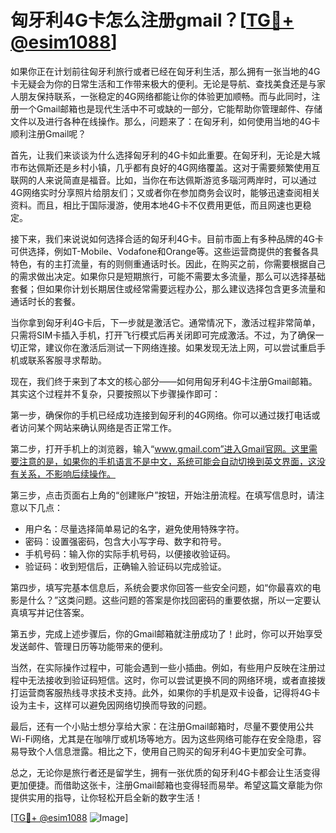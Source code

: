 # 匈牙利4G卡怎么注册gmail？[[TG💪+ @esim1088](https://t.me/s/esim1088)]

如果你正在计划前往匈牙利旅行或者已经在匈牙利生活，那么拥有一张当地的4G卡无疑会为你的日常生活和工作带来极大的便利。无论是导航、查找美食还是与家人朋友保持联系，一张稳定的4G网络都能让你的体验更加顺畅。而与此同时，注册一个Gmail邮箱也是现代生活中不可或缺的一部分，它能帮助你管理邮件、存储文件以及进行各种在线操作。那么，问题来了：在匈牙利，如何使用当地的4G卡顺利注册Gmail呢？

首先，让我们来谈谈为什么选择匈牙利的4G卡如此重要。在匈牙利，无论是大城市布达佩斯还是乡村小镇，几乎都有良好的4G网络覆盖。这对于需要频繁使用互联网的人来说简直是福音。比如，当你在布达佩斯游览多瑙河两岸时，可以通过4G网络实时分享照片给朋友们；又或者你在参加商务会议时，能够迅速查阅相关资料。而且，相比于国际漫游，使用本地4G卡不仅费用更低，而且网速也更稳定。

接下来，我们来说说如何选择合适的匈牙利4G卡。目前市面上有多种品牌的4G卡可供选择，例如T-Mobile、Vodafone和Orange等。这些运营商提供的套餐各具特色，有的主打流量，有的则侧重通话时长。因此，在购买之前，你需要根据自己的需求做出决定。如果你只是短期旅行，可能不需要太多流量，那么可以选择基础套餐；但如果你计划长期居住或经常需要远程办公，那么建议选择包含更多流量和通话时长的套餐。

当你拿到匈牙利4G卡后，下一步就是激活它。通常情况下，激活过程非常简单，只需将SIM卡插入手机，打开飞行模式后再关闭即可完成激活。不过，为了确保一切正常，建议你在激活后测试一下网络连接。如果发现无法上网，可以尝试重启手机或联系客服寻求帮助。

现在，我们终于来到了本文的核心部分——如何用匈牙利4G卡注册Gmail邮箱。其实这个过程并不复杂，只要按照以下步骤操作即可：

第一步，确保你的手机已经成功连接到匈牙利的4G网络。你可以通过拨打电话或者访问某个网站来确认网络是否正常工作。

第二步，打开手机上的浏览器，输入“www.gmail.com”进入Gmail官网。这里需要注意的是，如果你的手机语言不是中文，系统可能会自动切换到英文界面，这没有关系，不影响后续操作。

第三步，点击页面右上角的“创建账户”按钮，开始注册流程。在填写信息时，请注意以下几点：
- 用户名：尽量选择简单易记的名字，避免使用特殊字符。
- 密码：设置强密码，包含大小写字母、数字和符号。
- 手机号码：输入你的实际手机号码，以便接收验证码。
- 验证码：收到短信后，正确输入验证码以完成验证。

第四步，填写完基本信息后，系统会要求你回答一些安全问题，如“你最喜欢的电影是什么？”这类问题。这些问题的答案是你找回密码的重要依据，所以一定要认真填写并记住答案。

第五步，完成上述步骤后，你的Gmail邮箱就注册成功了！此时，你可以开始享受发送邮件、管理日历等功能带来的便利。

当然，在实际操作过程中，可能会遇到一些小插曲。例如，有些用户反映在注册过程中无法接收到验证码短信。这时，你可以尝试更换不同的网络环境，或者直接拨打运营商客服热线寻求技术支持。此外，如果你的手机是双卡设备，记得将4G卡设为主卡，这样可以避免因网络切换而导致的问题。

最后，还有一个小贴士想分享给大家：在注册Gmail邮箱时，尽量不要使用公共Wi-Fi网络，尤其是在咖啡厅或机场等地方。因为这些网络可能存在安全隐患，容易导致个人信息泄露。相比之下，使用自己购买的匈牙利4G卡更加安全可靠。

总之，无论你是旅行者还是留学生，拥有一张优质的匈牙利4G卡都会让生活变得更加便捷。而借助这张卡，注册Gmail邮箱也变得轻而易举。希望这篇文章能为你提供实用的指导，让你轻松开启全新的数字生活！

[[TG💪+ @esim1088](https://t.me/s/esim1088) ![Image](https://i.postimg.cc/4NQfJmqS/Snipaste-2025-05-13-00-14-12.png)]